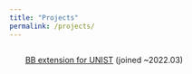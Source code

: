 ```yaml
---
title: "Projects"
permalink: /projects/
---
```

<div style = "margin:2em;">
<a href = "https://github.com/See-Y/blackboard-extension">BB extension for UNIST</a> (joined ~2022.03)
</div>